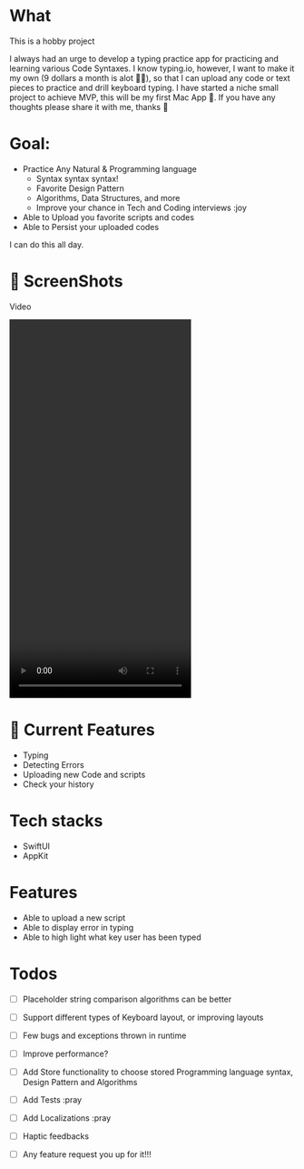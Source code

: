 # What

This is a hobby project

I always had an urge to develop a typing practice app for practicing and learning various Code Syntaxes. I know typing.io, however, I want to make it my own (9 dollars a month is alot 🤣🫣), so that I can upload any code or text pieces to practice and drill keyboard typing. I have started a niche small project to achieve MVP, this will be my first Mac App 🙌. If you have any thoughts please share it with me, thanks 🙏

# Goal:

- Practice Any Natural & Programming language
    - Syntax syntax syntax!
    - Favorite Design Pattern
    - Algorithms, Data Structures, and more
    - Improve your chance in Tech and Coding interviews :joy
- Able to Upload you favorite scripts and codes
- Able to Persist your uploaded codes

I can do this all day.


# 🤳 ScreenShots

Video 

<video width="320" height="666" controls>
  <source src="screenshots/userflow.mp4" type="video/mp4">
</video>


# 🌟 Current Features

- Typing
- Detecting Errors
- Uploading new Code and scripts
- Check your history

# Tech stacks

- SwiftUI
- AppKit

# Features

- Able to upload a new script
- Able to display error in typing
- Able to high light what key user has been typed

# Todos

- [ ] Placeholder string comparison algorithms can be better
- [ ] Support different types of Keyboard layout, or improving layouts
- [ ] Few bugs and exceptions thrown in runtime
- [ ] Improve performance?
- [ ] Add Store functionality to choose stored Programming language syntax, Design Pattern and Algorithms
- [ ] Add Tests :pray 
- [ ] Add Localizations :pray
- [ ] Haptic feedbacks
- [ ] Any feature request you up for it!!!

